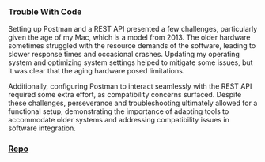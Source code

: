 ### Trouble With Code
Setting up Postman and a REST API presented a few challenges, particularly given the age of my Mac, which is a model from 2013. The older hardware sometimes struggled with the resource demands of the software, leading to slower response times and occasional crashes. Updating my operating system and optimizing system settings helped to mitigate some issues, but it was clear that the aging hardware posed limitations. 

Additionally, configuring Postman to interact seamlessly with the REST API required some extra effort, as compatibility concerns surfaced. Despite these challenges, perseverance and troubleshooting ultimately allowed for a functional setup, demonstrating the importance of adapting tools to accommodate older systems and addressing compatibility issues in software integration.

### [Repo](https://github.com/danielnyvoll/dat250-spring-counters-todos)